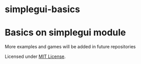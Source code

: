 # simplegui-basics

# Basics on simplegui module

More examples and games will be added in future repositories

Licensed under [MIT License](LICENSE).
